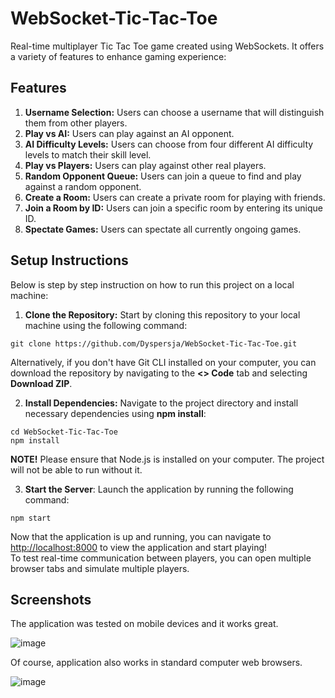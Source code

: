 # WebSocket-Tic-Tac-Toe
Real-time multiplayer Tic Tac Toe game created using WebSockets. It offers a variety of features to enhance gaming experience:

## Features

1. **Username Selection:** Users can choose a username that will distinguish them from other players.
2. **Play vs AI:** Users can play against an AI opponent.
3. **AI Difficulty Levels:** Users can choose from four different AI difficulty levels to match their skill level.
4. **Play vs Players:** Users can play against other real players.
5. **Random Opponent Queue:** Users can join a queue to find and play against a random opponent.
6. **Create a Room:** Users can create a private room for playing with friends.
7. **Join a Room by ID:** Users can join a specific room by entering its unique ID.
8. **Spectate Games:** Users can spectate all currently ongoing games.

## Setup Instructions

Below is step by step instruction on how to run this project on a local machine:

1. **Clone the Repository:** Start by cloning this repository to your local machine using the following command:

```
git clone https://github.com/Dyspersja/WebSocket-Tic-Tac-Toe.git
```

Alternatively, if you don't have Git CLI installed on your computer, you can download the repository by navigating to the **<> Code** tab and selecting **Download ZIP**.

2. **Install Dependencies:** Navigate to the project directory and install necessary dependencies using **npm install**:

```
cd WebSocket-Tic-Tac-Toe
npm install
```
**NOTE!** Please ensure that Node.js is installed on your computer. The project will not be able to run without it.

3. **Start the Server**: Launch the application by running the following command:

```
npm start
```

Now that the application is up and running, you can navigate to [http://localhost:8000](http://localhost:8000) to view the application and start playing!  
To test real-time communication between players, you can open multiple browser tabs and simulate multiple players.

## Screenshots

The application was tested on mobile devices and it works great.

![image](https://github.com/Dyspersja/WebSocket-Tic-Tac-Toe/assets/146620220/f985aebd-2357-4b83-9235-ba39680a6c6e)

<!-- ![441940134_401508686216786_7016215320289169597_n](https://github.com/Dyspersja/WebSocket-Tic-Tac-Toe/assets/146620220/f32165f4-072d-4dc9-828f-a5bb81f95eb3)
![441951106_3258923671082964_5022497232259989886_n](https://github.com/Dyspersja/WebSocket-Tic-Tac-Toe/assets/146620220/3bb12a6b-0252-4578-8678-d4579d02fb03)
![436621764_1476467209910883_6953463764252780924_n](https://github.com/Dyspersja/WebSocket-Tic-Tac-Toe/assets/146620220/e13474ab-bffb-417f-8179-eb9331573e35)
![441945401_422688150678714_7475231291675995068_n](https://github.com/Dyspersja/WebSocket-Tic-Tac-Toe/assets/146620220/ad754f6d-198b-4fbe-b102-04810a7787e4) -->

Of course, application also works in standard computer web browsers.

![image](https://github.com/Dyspersja/WebSocket-Tic-Tac-Toe/assets/146620220/814db710-3f33-4bd6-ae85-3bbcc8332a92)
